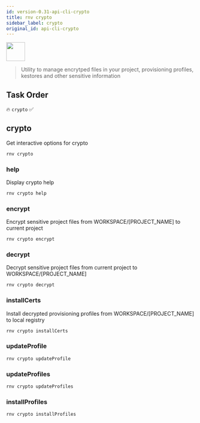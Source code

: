 ```yaml
---
id: version-0.31-api-cli-crypto
title: rnv crypto
sidebar_label: crypto
original_id: api-cli-crypto
---
```


<img src="https://renative.org/img/ic_cli.png" width=50 height=50 />

> Utility to manage encrytped files in your project, provisioning profiles, kestores and other sensitive information

## Task Order

🔥 `crypto` ✅

## crypto

Get interactive options for crypto

```bash
rnv crypto
```

### help

Display crypto help

```bash
rnv crypto help
```

### encrypt

Encrypt sensitive project files from WORKSPACE/[PROJECT_NAME] to current project

```bash
rnv crypto encrypt
```

### decrypt

Decrypt sensitive project files from current project to WORKSPACE/[PROJECT_NAME]

```bash
rnv crypto decrypt
```

### installCerts

Install decrypted provisioning profiles from WORKSPACE/[PROJECT_NAME] to local registry

```bash
rnv crypto installCerts
```

### updateProfile

```bash
rnv crypto updateProfile
```

### updateProfiles

```bash
rnv crypto updateProfiles
```

### installProfiles

```bash
rnv crypto installProfiles
```
